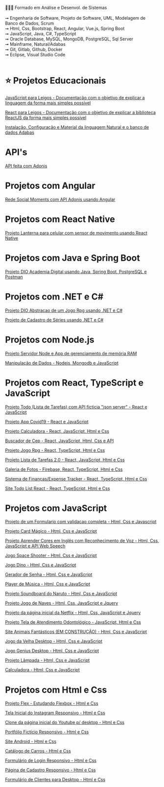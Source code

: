 👨🏻‍🎓 Formado em Análise e Desenvol. de Sistemas<br><br>
➞ Engenharia de Software, Projeto de Software, UML, Modelagem de Banco de Dados, Scrum<br>
➞ Html, Css, Bootstrap, React, Angular, Vue.js, Spring Boot<br>
➞ JavaScript, Java, C#, TypeScript<br>
➞ Oracle Database, MySQL, MongoDB, PostgreSQL, Sql Server<br>
➞ Mainframe, Natural/Adabas<br>
➞ Git, Gitlab, Github, Docker<br>
➞ Eclipse, Visual Studio Code<br><br>

# ⭐️ Projetos Educacionais
[JavaScript para Leigos - Documentação com o objetivo de explicar a linguagem da forma mais simples possível](https://github.com/rosivaldocamjr/JavaScript_para_Leigos)

[React para Leigos - Documentação com o objetivo de explicar a biblioteca ReactJS da forma mais simples possível](https://github.com/rosivaldocamjr/React_para_Leigos)

[Instalação, Configuração e Material da linguagem Natural e o banco de dados Adabas](https://github.com/rosivaldocamjr/natural_adabas)

# API's
[API feita com Adonis](https://github.com/rosivaldocamjr/api_adonis)

# Projetos com Angular
[Rede Social Moments com API Adonis usando Angular](https://github.com/rosivaldocamjr/moments)

# Projetos com React Native
[Projeto Lanterna para celular com sensor de movimento usando React Native](https://github.com/rosivaldocamjr/flashlight)

# Projetos com Java e Spring Boot
[Projeto DIO Academia Digital usando Java, Spring Boot, PostgreSQL e Postman](https://github.com/rosivaldocamjr/academia-digital-1.0.0)

# Projetos com .NET e C#
[Projeto DIO Abstracao de um Jogo Rpg usando .NET e C#](https://github.com/rosivaldocamjr/Jogo_Rpg)

[Projeto de Cadastro de Séries usando .NET e C#](https://github.com/rosivaldocamjr/Cadastro_Series)

# Projetos com Node.js
[Projeto Servidor Node e App de gerenciamento de memória RAM](https://github.com/rosivaldocamjr/Projeto-Servidor-Node)

[Manipulação de Dados - Nodejs, Mongodb e JavaScript](https://github.com/rosivaldocamjr/node)

# Projetos com React, TypeScript e JavaScript
[Projeto Todo (Lista de Tarefas) com API ficticia "json server" - React e JavaScript](https://github.com/rosivaldocamjr/todo)

[Projeto App Covid19 - React e JavaScript](https://github.com/rosivaldocamjr/app-covid19)

[Projeto Calculadora - React, JavaScript, Html e Css](https://github.com/rosivaldocamjr/projeto_calculadora_react)

[Buscador de Cep - React, JavaScript, Html, Css e API](https://github.com/rosivaldocamjr/projeto_buscador_cep)

[Projeto Jogo Rpg - React, TypeScript, Html e Css](https://github.com/rosivaldocamjr/jogo-rpg)

[Projeto Lista de Tarefas 2.0 - React, JavaScript, Html e Css](https://github.com/rosivaldocamjr/todo_list_2.0)

[Galeria de Fotos - Firebase, React, TypeScript, Html e Css](https://github.com/rosivaldocamjr/gallery)

[Sistema de Finanças/Expense Tracker - React, TypeScript, Html e Css](https://github.com/rosivaldocamjr/Projeto-Expense-Tracker)

[Site Todo List React - React, TypeScript, Html e Css](https://github.com/rosivaldocamjr/Projeto-todo-list-react)

# Projetos com JavaScript
[Projeto de um Formulario com validacao completa - Html, Css e Javascript](https://github.com/rosivaldocamjr/Formulario_Validacao)

[Projeto Card Mágico - Html, Css e JavaScript](https://github.com/rosivaldocamjr/Card_Magico)

[Projeto Aprender Cores em Inglês com Reconhecimento de Voz - Html, Css, JavaScript e API Web Speech](https://github.com/rosivaldocamjr/Projeto_Reconhecimento_Voz)

[Jogo Space Shooter - Html, Css e JavaScript](https://github.com/rosivaldocamjr/Projeto_Space_Shooter)

[Jogo Dino - Html, Css e JavaScript](https://github.com/rosivaldocamjr/Projeto_Jogo_Dino)

[Gerador de Senha - Html, Css e JavaScript](https://github.com/rosivaldocamjr/Projeto_Gerador_Senha)

[Player de Música - Html, Css e JavaScript](https://github.com/rosivaldocamjr/Projeto_Player_Musica)

[Projeto Soundboard do Naruto - Html, Css e JavaScript](https://github.com/rosivaldocamjr/Projeto_Naruto_Sound)

[Projeto Jogo de Naves - Html, Css, JavaScript e Jquery](https://github.com/rosivaldocamjr/Projeto_Jogo_Naves)

[Projeto da página inicial da Netflix - Html, Css, JavaScript e Jquery](https://github.com/rosivaldocamjr/Projeto_Interface_Netflix)

[Projeto Tela de Atendimento Odontológico - JavaScript, Html e Css](https://github.com/rosivaldocamjr/Tela-de-Atendimento)

[Site Animais Fantásticos (EM CONSTRUÇÃO) - Html, Css e JavaScript](https://github.com/rosivaldocamjr/Projeto-Animais-Fantasticos)

[Jogo da Velha Desktop - Html, Css e JavaScript](https://github.com/rosivaldocamjr/Jogo-da-velha)

[Jogo Genius Desktop - Html, Css e JavaScript](https://github.com/rosivaldocamjr/Jogo-Genius)

[Projeto Lâmpada - Html, Css e JavaScript](https://github.com/rosivaldocamjr/Projeto-Lampada)

[Calculadora - Html, Css e JavaScript](https://github.com/rosivaldocamjr/Calculadora)

# Projetos com Html e Css
[Projeto Flex - Estudando Flexbox - Html e Css](https://github.com/rosivaldocamjr/Projeto-Flex)

[Tela Inicial do Instagram Responsivo - Html e Css](https://github.com/rosivaldocamjr/Instagram-Inicial)

[Clone da página inicial do Youtube p/ desktop - Html e Css](https://github.com/rosivaldocamjr/Projeto_Clone_Youtube)

[Portfólio Fictício Responsivo - Html e Css](https://github.com/rosivaldocamjr/Projeto-portfolio-ficticio)

[Site Android - Html e Css](https://github.com/rosivaldocamjr/Site-Android)

[Catálogo de Carros - Html e Css](https://github.com/rosivaldocamjr/Catalogo-de-carros-site)

[Formulário de Login Responsivo - Html e Css](https://github.com/rosivaldocamjr/Projeto-Formulario-Login)

[Página de Cadastro Responsivo - Html e Css](https://github.com/rosivaldocamjr/Pagina-Cadastro-Responsivo)

[Formulário de Clientes para Desktop - Html e Css](https://github.com/rosivaldocamjr/Formulario-Clientes-Desktop)
